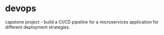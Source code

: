 # devops
capstone project -  build a CI/CD pipeline for a microservices application for different deployment strategies.

